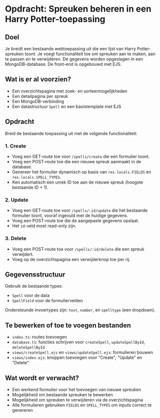 # Opdracht: Spreuken beheren in een Harry Potter-toepassing

## Doel
Je breidt een bestaande webtoepassing uit die een lijst van Harry Potter-spreuken toont. Je voegt functionaliteit toe om spreuken aan te maken, aan te passen en te verwijderen. De gegevens worden opgeslagen in een MongoDB-database. De front-end is opgebouwd met EJS.

## Wat is er al voorzien?
- Een overzichtspagina met zoek- en sorteermogelijkheden
- Een detailpagina per spreuk
- Een MongoDB-verbinding
- Een datastructuur `Spell` en een basistemplate met EJS

## Opdracht
Breid de bestaande toepassing uit met de volgende functionaliteit:

### 1. Create
- Voeg een GET-route toe voor `/spells/create` die een formulier toont.
- Voeg een POST-route toe die een nieuwe spreuk aanmaakt in de database.
- Genereer het formulier dynamisch op basis van `res.locals.FIELDS` en `res.locals.SPELL_TYPES`.
- Ken automatisch een uniek ID toe aan de nieuwe spreuk (hoogste bestaande ID + 1).

### 2. Update
- Voeg een GET-route toe voor `/spells/:id/update` die het bestaande formulier toont, vooraf ingevuld met de huidige gegevens.
- Voeg een POST-route toe die de aangepaste gegevens opslaat.
- Het `id`-veld moet read-only zijn.

### 3. Delete
- Voeg een POST-route toe voor `/spells/:id/delete` die een spreuk verwijdert.
- Voeg op de overzichtspagina een verwijderknop toe per rij.

## Gegevensstructuur
Gebruik de bestaande types:
- `Spell` voor de data
- `SpellField` voor de formuliervelden

Ondersteunde invoertypes zijn: `text`, `number`, en `spelltype` (een dropdown).

## Te bewerken of toe te voegen bestanden
- `index.ts`: routes toevoegen
- `database.ts`: functies schrijven voor `createSpell`, `updateSpellById`, `deleteSpellById`
- `views/createSpell.ejs` en `views/updateSpell.ejs`: formulieren bouwen
- `views/index.ejs`: knoppen toevoegen voor "Create", "Update" en "Delete"

## Wat wordt er verwacht?
- Een werkend formulier voor het toevoegen van nieuwe spreuken
- Mogelijkheid om bestaande spreuken te bewerken
- Mogelijkheid om spreuken te verwijderen via de overzichtspagina
- Alle formulieren gebruiken `FIELDS` en `SPELL_TYPES` om inputs correct te genereren
